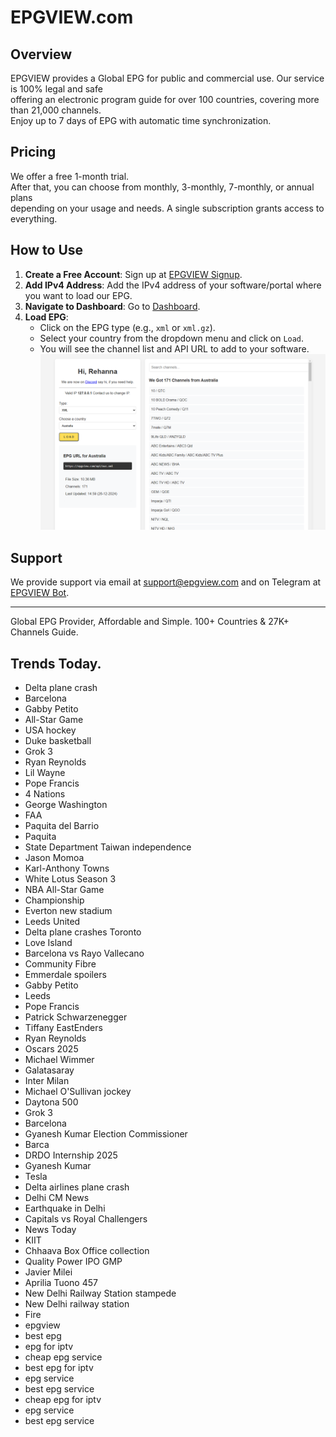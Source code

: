 # EPGVIEW.com



## Overview
EPGVIEW provides a Global EPG for public and commercial use. Our service is 100% legal and safe\
offering an electronic program guide for over 100 countries, covering more than 21,000 channels.\
Enjoy up to 7 days of EPG with automatic time synchronization.

## Pricing
We offer a free 1-month trial. \
After that, you can choose from monthly, 3-monthly, 7-monthly, or annual plans \
depending on your usage and needs. A single subscription grants access to everything.

## How to Use
1. **Create a Free Account**: Sign up at [EPGVIEW Signup](https://epgview.com/signup.php).
2. **Add IPv4 Address**: Add the IPv4 address of your software/portal where you want to load our EPG.
3. **Navigate to Dashboard**: Go to [Dashboard](https://epgview.com/dashboard.php).
4. **Load EPG**:
   - Click on the EPG type (e.g., `xml` or `xml.gz`).
   - Select your country from the dropdown menu and click on `Load`.
   - You will see the channel list and API URL to add to your software.
![EPGVIEW](img/dashboard.png)
## Support
We provide support via email at [support@epgview.com](mailto:support@epgview.com) and on Telegram at [EPGVIEW Bot](https://t.me/epgview_bot).

---

Global EPG Provider, Affordable and Simple. 100+ Countries & 27K+ Channels Guide.

## Trends Today.

- Delta plane crash
- Barcelona
- Gabby Petito
- All-Star Game
- USA hockey
- Duke basketball
- Grok 3
- Ryan Reynolds
- Lil Wayne
- Pope Francis
- 4 Nations
- George Washington
- FAA
- Paquita del Barrio
- Paquita
- State Department Taiwan independence
- Jason Momoa
- Karl-Anthony Towns
- White Lotus Season 3
- NBA All-Star Game
- Championship
- Everton new stadium
- Leeds United
- Delta plane crashes Toronto
- Love Island
- Barcelona vs Rayo Vallecano
- Community Fibre
- Emmerdale spoilers
- Gabby Petito
- Leeds
- Pope Francis
- Patrick Schwarzenegger
- Tiffany EastEnders
- Ryan Reynolds
- Oscars 2025
- Michael Wimmer
- Galatasaray
- Inter Milan
- Michael O'Sullivan jockey
- Daytona 500
- Grok 3
- Barcelona
- Gyanesh Kumar Election Commissioner
- Barca
- DRDO Internship 2025
- Gyanesh Kumar
- Tesla
- Delta airlines plane crash
- Delhi CM News
- Earthquake in Delhi
- Capitals vs Royal Challengers
- News Today
- KIIT
- Chhaava Box Office collection
- Quality Power IPO GMP
- Javier Milei
- Aprilia Tuono 457
- New Delhi Railway Station stampede
- New Delhi railway station
- Fire
- epgview
- best epg
- epg for iptv
- cheap epg service
- best epg for iptv
- epg service
- best epg service
- cheap epg for iptv
- epg service
- best epg service
